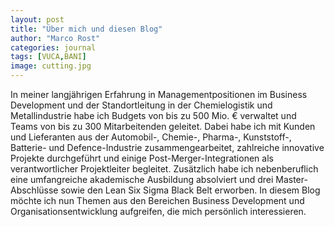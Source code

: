 ```yaml
---
layout: post
title: "Über mich und diesen Blog"
author: "Marco Rost"
categories: journal
tags: [VUCA,BANI]
image: cutting.jpg
---
```

In meiner langjährigen Erfahrung in Managementpositionen im Business Development und der Standortleitung in der Chemielogistik und Metallindustrie habe ich Budgets von bis zu 500 Mio. € verwaltet und Teams von bis zu 300 Mitarbeitenden geleitet. Dabei habe ich mit Kunden und Lieferanten aus der Automobil-, Chemie-, Pharma-, Kunststoff-, Batterie- und Defence-Industrie zusammengearbeitet, zahlreiche innovative Projekte durchgeführt und einige Post-Merger-Integrationen als verantwortlicher Projektleiter begleitet. Zusätzlich habe ich nebenberuflich eine umfangreiche akademische Ausbildung absolviert und drei Master-Abschlüsse sowie den Lean Six Sigma Black Belt erworben.
In diesem Blog möchte ich nun Themen aus den Bereichen Business Development und Organisationsentwicklung aufgreifen, die mich persönlich interessieren.
